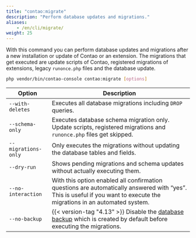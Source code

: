 ```yaml
---
title: "contao:migrate"
description: "Perform database updates and migrations."
aliases:
    - /en/cli/migrate/
weight: 25
---
```


With this command you can perform database updates and migrations after a new installation or update of Contao or an 
extension. The migrations that get executed are update scripts of Contao, registered migrations of extensions, 
legacy `runonce.php` files and the database update.

```bash
php vendor/bin/contao-console contao:migrate [options]
```

| Option             | Description |
|--------------------|-------------|
| `--with-deletes`   | Executes all database migrations including `DROP` queries.|
| `--schema-only`    | Executes database schema migration only. Update scripts, registered migrations and `runonce.php` files get skipped.|
| `--migrations-only` | Only executes the migrations without updating the database tables and fields. |
| `--dry-run` | Shows pending migrations and schema updates without actually executing them. |
| `--no-interaction` | With this option enabled all confirmation questions are automatically answered with “yes”. This is useful if you want to execute the migrations in an automated system. |
| `--no-backup` | {{< version-tag "4.13" >}} Disable the [database backup][DatabaseBackup] which is created by default before executing the migrations. |

[DatabaseBackup]: /en/cli/db-backups/